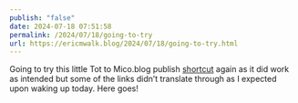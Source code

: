 ```yaml
---
publish: "false"
date: 2024-07-18 07:51:58
permalink: /2024/07/18/going-to-try
url: https://ericmwalk.blog/2024/07/18/going-to-try.html
---
```


Going to try this little Tot to Mico.blog publish [shortcut](https://www.icloud.com/shortcuts/e6842d109c2d42d6b761f7f821993cc0) again as it did work as intended but some of the links didn’t translate through as I expected upon waking up today. Here goes!